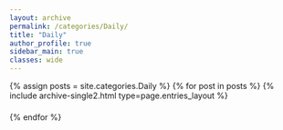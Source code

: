 ```yaml
---
layout: archive
permalink: /categories/Daily/
title: "Daily"
author_profile: true
sidebar_main: true
classes: wide
---
```


{% assign posts = site.categories.Daily %}
{% for post in posts %} {% include archive-single2.html type=page.entries_layout %}
<div style="line-height:0.5;">
<br/>
</div>
{% endfor %}